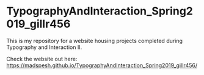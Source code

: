# TypographyAndInteraction_Spring2019_gillr456

This is my repository for a website housing projects completed during Typography and Interaction II.

Check the website out here: https://madspesh.github.io/TypographyAndInteraction_Spring2019_gillr456/
